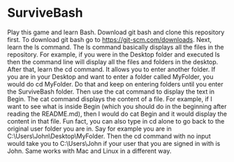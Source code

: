 # SurviveBash
Play this game and learn Bash. Download git bash and clone this repository first. To download git bash go to https://git-scm.com/downloads. Next, learn the ls command. The ls command basically displays all the files in the repository. For example, if you were in the Desktop folder and executed ls then the command line will display all the files and folders in the desktop. After that, learn the cd command. It allows you to enter another folder. If you are in your Desktop and want to enter a folder called MyFolder, you would do cd MyFolder. Do that and keep on entering folders until you enter the SurviveBash folder. Then use the cat command to display the text in Begin. The cat command displays the content of a file. For example, if I want to see what is inside Begin (which you should do in the beginning after reading the README.md), then I would do cat Begin and it would display the content in that file. Fun fact, you can also type in cd alone to go back to the original user folder you are in. Say for example you are in C:\Users\John\Desktop\MyFolder. Then the cd command with no input would take you to C:\Users\John if your user that you are signed in with is John. Same works with Mac and Linux in a different way.
